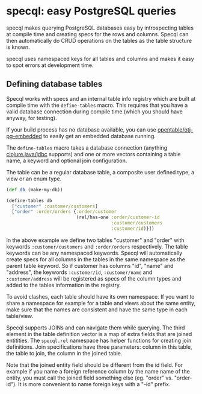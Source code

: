 # specql: easy PostgreSQL queries

specql makes querying PostgreSQL databases easy by introspecting tables at compile time and creating
specs for the rows and columns. Specql can then automatically do CRUD operations on the tables as
the table structure is known.

specql uses namespaced keys for all tables and columns and makes it easy to spot
errors at development time.

## Defining database tables

Specql works with specs and an internal table info registry which are built at compile time with the
`define-tables` macro. This requires that you have a valid database connection during
compile time (which you should have anyway, for testing).

If your build process has no database available, you can use
[opentable/otj-pg-embedded](https://github.com/opentable/otj-pg-embedded) to easily
get an embedded database running.

The `define-tables` macro takes a database connection (anything
[clojure.java/jdbc](https://github.com/clojure/java.jdbc) supports) and
one or more vectors containing a table name, a keyword and optional join
configuration.

The table can be a regular database table, a composite user defined type, a view or an enum type.

```clojure
(def db (make-my-db))

(define-tables db
  ["customer" :customer/customers]
  ["order" :order/orders {:order/customer
                          (rel/has-one :order/customer-id
                                       :customer/customers
                                       :customer/id)}])
```

In the above example we define two tables "customer" and "order" with keywords
`:customer/customers` and `:order/orders` respectively. The table keywords can
be any namespaced keywords. Specql will automatically create specs for all columns
in the tables in the same namespace as the parent table keyword. So if customer
has columns "id", "name" and "address", the keywords `:customer/id`, `:customer/name`
and `:customer/address` will be registered as specs of the column types and added
to the tables information in the registry.

To avoid clashes, each table should have its own namespace. If you want to share a namespace for
example for a table and views about the same entity, make sure that the names are
consistent and have the same type in each table/view.

Specql supports JOINs and can navigate them while querying. The third element in the table
definition vector is a map of extra fields that are joined entitities. The `specql.rel` namespace
has helper functions for creating join definitions. Join specifications have three
parameters: column in this table, the table to join, the column in the joined table.

Note that the joined entity field should be different from the id field. For example if you name
a foreign reference column by the name name of the entity, you must call the joined
field something else (eg. "order" vs. "order-id"). It is more convenient to name foreign keys with a
"-id" prefix.
